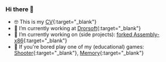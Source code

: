 ### Hi there 👋
- 🤓 This is my [CV](https://chenpeleg.github.io/cv){:target="_blank"}
- 👷 I’m currently working at [Drorsoft](https://drorsoft.com){:target="_blank"}
- 🔭 I’m currently working on (side projects): [forked Assembly-x86](https://github.com/ChenPeleg/Assembly-x86){:target="_blank"}
- 🥱 If you're bored play one of my (educational) games: [Shooter](https://chenpeleg.github.io/Games/Shooter/ShooterMarket.html){:target="_blank"}, [Memory](https://chenpeleg.github.io/Games/Memory/index.html){:target="_blank"} 
 
